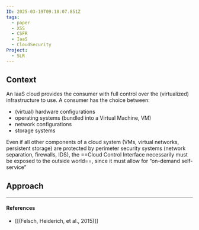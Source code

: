 ```yaml
---
ID: 2025-03-19T09:18:07.851Z
tags:
  - paper
  - XSS
  - CSFR
  - IaaS
  - CloudSecurity
Project:
  - SLR
---
```

## Context

An IaaS cloud provides the consumer with full control over the (virtualized) infrastructure to use. A consumer has the choice between:
- (virtual) hardware configurations
- operating systems (bundled into a Virtual Machine, VM)
- network configurations
- storage systems

Even if all other components of a cloud system (VMs, virtual networks, persistent storage) are protected by perimeter security systems (network separation, firewalls, IDS), the ==Cloud Control Interface necessarily must be exposed to the outside world==, since it must allow for “on-demand self-service”
## Approach



---
#### References
- [[(Felsch, Heiderich, et al., 2015)]]